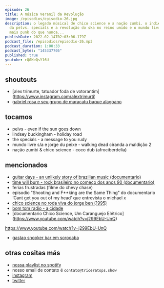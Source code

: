```yaml
---
episode: 26
title: A música Veranil da Revolução
image: /episodios/episodio-26.jpg
description: o legado músical de chico science e a nação zumbi. o indie praiano
  da pelvs. specials e a revolução do ska no reino unido e o mundo livre S/A
  mais punk do que nunca...
publishDate: 2022-02-14T02:03:06.179Z
podcast_file: /episodios/episodio-26.mp3
podcast_duration: 1:00:33
podcast_bytes: "145337705"
published: true
youtube: rQ0KeQsY16U
---
```

## shoutouts
* [alex trimurte, tatuador foda de votorantim] (https://www.instagram.com/alextrimurti)
* [gabriel rosa e seu grupo de maracatu baque alagoano](https://www.youtube.com/watch?v=SPbcaDBexP4)


## tocamos

* pelvs - even if the sun goes down
* lindsey buckingham - holiday road
* the specials - a message to you rudy
* mundo livre s/a e jorge du peixe - walking dead ciranda a maldição 2
* nação zumbi & chico science - coco dub (afrociberdelia)

## mencionados

* [guitar days - an unlikely story of brazilian music (documentario)](https://www.guitardays.com.br)
* [time will burn - rock brasileiro no começo dos anos 90 (documentario)](https://vimeo.com/288210832)
* ferias frustradas (filme do chevy chase)
* episodio "Shooting and F\*\*king are the Same Thing" do documentario ‘Cant get you out of my head’ que entrevista o michael x
* [chico science no roda viva do jorge ben (1995)](https://web.facebook.com/watch/?v=722869028252181)
* [bom tom radio - a cidade](https://youtu.be/Hflu4i158tc?t=3065)
* [documentario Chico Science, Um Caranguejo Elétrico] (https://www.youtube.com/watch?v=j299EbU-UnQ)

https://www.youtube.com/watch?v=j299EbU-UnQ

* [gastao snooker bar em sorocaba](https://www.instagram.com/lanchonete_snooker_gastao)

## otras cositas más

* [nossa playlist no spotify](https://open.spotify.com/playlist/0UiztKuga6LmTAxWTsUQdw?si=fb96026bc1994d90)
* nosso email de contato é `contato@triceratops.show`
* [instagram](https://www.instagram.com/triceratops.show/)
* [twitter](https://twitter.com/TriceratopsShow/)